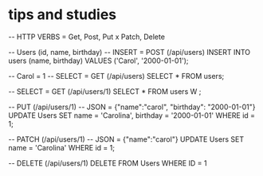 # tips and studies

-- HTTP VERBS = Get, Post, Put x Patch, Delete

-- Users (id, name, birthday) 
-- INSERT = POST (/api/users)
INSERT INTO users (name, birthday) VALUES ('Carol', '2000-01-01');

-- Carol = 1 
-- SELECT = GET (/api/users)
SELECT * FROM users;

-- SELECT = GET (/api/users/1)
SELECT * 
FROM users
W ;

-- PUT (/api/users/1)
-- JSON = {"name":"carol", "birthday": "2000-01-01"}
UPDATE Users
SET name = 'Carolina', birthday = '2000-01-01'
WHERE id = 1;

-- PATCH (/api/users/1)
-- JSON = {"name":"carol"}
UPDATE Users
SET name = 'Carolina'
WHERE id = 1;

-- DELETE (/api/users/1)
DELETE FROM Users
WHERE ID = 1